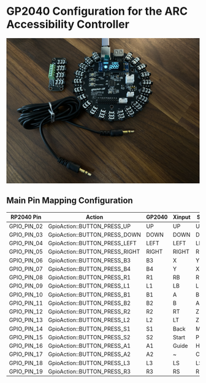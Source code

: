 # GP2040 Configuration for the ARC Accessibility Controller

![ARC Accessibility Controller](assets/ARC%20Accessibility%20Controller%201.JPG)

## Main Pin Mapping Configuration

| RP2040 Pin | Action                        | GP2040 | Xinput | Switch | PS3/4/5  | Dinput | Arcade |
|------------|-------------------------------|--------|--------|--------|----------|--------|--------|
| GPIO_PIN_02| GpioAction::BUTTON_PRESS_UP   | UP     | UP     | UP     | UP       | UP     | UP     |
| GPIO_PIN_03| GpioAction::BUTTON_PRESS_DOWN | DOWN   | DOWN   | DOWN   | DOWN     | DOWN   | DOWN   |
| GPIO_PIN_04| GpioAction::BUTTON_PRESS_LEFT | LEFT   | LEFT   | LEFT   | LEFT     | LEFT   | LEFT   |
| GPIO_PIN_05| GpioAction::BUTTON_PRESS_RIGHT| RIGHT  | RIGHT  | RIGHT  | RIGHT    | RIGHT  | RIGHT  |
| GPIO_PIN_06| GpioAction::BUTTON_PRESS_B3   | B3     | X      | Y      | Square   | 1      | P1     |
| GPIO_PIN_07| GpioAction::BUTTON_PRESS_B4   | B4     | Y      | X      | Triangle | 4      | P2     |
| GPIO_PIN_08| GpioAction::BUTTON_PRESS_R1   | R1     | RB     | R      | R1       | 6      | P3     |
| GPIO_PIN_09| GpioAction::BUTTON_PRESS_L1   | L1     | LB     | L      | L1       | 5      | P4     |
| GPIO_PIN_10| GpioAction::BUTTON_PRESS_B1   | B1     | A      | B      | Cross    | 2      | K1     |
| GPIO_PIN_11| GpioAction::BUTTON_PRESS_B2   | B2     | B      | A      | Circle   | 3      | K2     |
| GPIO_PIN_12| GpioAction::BUTTON_PRESS_R2   | R2     | RT     | ZR     | R2       | 8      | K3     |
| GPIO_PIN_13| GpioAction::BUTTON_PRESS_L2   | L2     | LT     | ZL     | L2       | 7      | K4     |
| GPIO_PIN_14| GpioAction::BUTTON_PRESS_S1   | S1     | Back   | Minus  | Select   | 9      | Coin   |
| GPIO_PIN_15| GpioAction::BUTTON_PRESS_S2   | S2     | Start  | Plus   | Start    | 10     | Start  |
| GPIO_PIN_16| GpioAction::BUTTON_PRESS_A1   | A1     | Guide  | Home   | PS       | 13     | ~      |
| GPIO_PIN_17| GpioAction::BUTTON_PRESS_A2   | A2     | ~      | Capture| ~        | 14     | ~      |
| GPIO_PIN_18| GpioAction::BUTTON_PRESS_L3   | L3     | LS     | LS     | L3       | 11     | LS     |
| GPIO_PIN_19| GpioAction::BUTTON_PRESS_R3   | R3     | RS     | RS     | R3       | 12     | RS     |